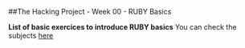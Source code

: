 ##The Hacking Project - Week 00 - RUBY Basics

**List of basic exercices to introduce RUBY basics**
You can check the subjects [here](https://www.thehackingproject.org/code/semaine_0/5)
